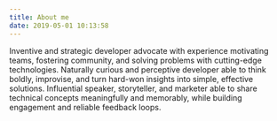 ```yaml
---
title: About me
date: 2019-05-01 10:13:58
---
```


Inventive and strategic developer advocate with experience motivating teams, fostering community, and solving problems with cutting-edge technologies. Naturally curious and perceptive developer able to think boldly, improvise, and turn hard-won insights into simple, effective solutions. Influential speaker, storyteller, and marketer able to share technical concepts meaningfully and memorably, while building engagement and reliable feedback loops.
